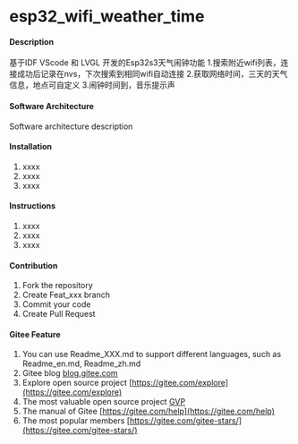 # esp32_wifi_weather_time

#### Description
基于IDF VScode 和 LVGL 开发的Esp32s3天气闹钟功能
1.搜索附近wifi列表，连接成功后记录在nvs，下次搜索到相同wifi自动连接
2.获取网络时间，三天的天气信息，地点可自定义
3.闹钟时间到，音乐提示声

#### Software Architecture
Software architecture description

#### Installation

1.  xxxx
2.  xxxx
3.  xxxx

#### Instructions

1.  xxxx
2.  xxxx
3.  xxxx

#### Contribution

1.  Fork the repository
2.  Create Feat_xxx branch
3.  Commit your code
4.  Create Pull Request


#### Gitee Feature

1.  You can use Readme\_XXX.md to support different languages, such as Readme\_en.md, Readme\_zh.md
2.  Gitee blog [blog.gitee.com](https://blog.gitee.com)
3.  Explore open source project [https://gitee.com/explore](https://gitee.com/explore)
4.  The most valuable open source project [GVP](https://gitee.com/gvp)
5.  The manual of Gitee [https://gitee.com/help](https://gitee.com/help)
6.  The most popular members  [https://gitee.com/gitee-stars/](https://gitee.com/gitee-stars/)
